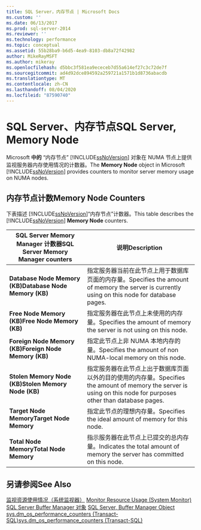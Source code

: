 ```yaml
---
title: SQL Server，内存节点 | Microsoft Docs
ms.custom: ''
ms.date: 06/13/2017
ms.prod: sql-server-2014
ms.reviewer: ''
ms.technology: performance
ms.topic: conceptual
ms.assetid: 55b28ba9-b6d5-4ea9-8103-db8a72f42982
author: MikeRayMSFT
ms.author: mikeray
ms.openlocfilehash: d5bbc3f581ea9ececeb7d55a614ef27c3c72de7f
ms.sourcegitcommit: ad4d92dce894592a259721a1571b1d8736abacdb
ms.translationtype: MT
ms.contentlocale: zh-CN
ms.lasthandoff: 08/04/2020
ms.locfileid: "87590740"
---
```

# <a name="sql-server-memory-node"></a><span data-ttu-id="53d1d-102">SQL Server、内存节点</span><span class="sxs-lookup"><span data-stu-id="53d1d-102">SQL Server, Memory Node</span></span>
  <span data-ttu-id="53d1d-103">Microsoft **中的** “内存节点” [!INCLUDE[ssNoVersion](../../includes/ssnoversion-md.md)] 对象在 NUMA 节点上提供监视服务器内存使用情况的计数器。</span><span class="sxs-lookup"><span data-stu-id="53d1d-103">The **Memory Node** object in Microsoft [!INCLUDE[ssNoVersion](../../includes/ssnoversion-md.md)] provides counters to monitor server memory usage on NUMA nodes.</span></span>  
  
## <a name="memory-node-counters"></a><span data-ttu-id="53d1d-104">内存节点计数</span><span class="sxs-lookup"><span data-stu-id="53d1d-104">Memory Node Counters</span></span>  
 <span data-ttu-id="53d1d-105">下表描述 [!INCLUDE[ssNoVersion](../../includes/ssnoversion-md.md)]“内存节点”计数器。</span><span class="sxs-lookup"><span data-stu-id="53d1d-105">This table describes the [!INCLUDE[ssNoVersion](../../includes/ssnoversion-md.md)] **Memory Node** counters.</span></span>  
  
|<span data-ttu-id="53d1d-106">SQL Server Memory Manager 计数器</span><span class="sxs-lookup"><span data-stu-id="53d1d-106">SQL Server Memory Manager counters</span></span>|<span data-ttu-id="53d1d-107">说明</span><span class="sxs-lookup"><span data-stu-id="53d1d-107">Description</span></span>|  
|----------------------------------------|-----------------|  
|<span data-ttu-id="53d1d-108">**Database Node Memory (KB)**</span><span class="sxs-lookup"><span data-stu-id="53d1d-108">**Database Node Memory (KB)**</span></span>|<span data-ttu-id="53d1d-109">指定服务器当前在此节点上用于数据库页面的内存量。</span><span class="sxs-lookup"><span data-stu-id="53d1d-109">Specifies the amount of memory the server is currently using on this node for database pages.</span></span>|  
|<span data-ttu-id="53d1d-110">**Free Node Memory (KB)**</span><span class="sxs-lookup"><span data-stu-id="53d1d-110">**Free Node Memory (KB)**</span></span>|<span data-ttu-id="53d1d-111">指定服务器在此节点上未使用的内存量。</span><span class="sxs-lookup"><span data-stu-id="53d1d-111">Specifies the amount of memory the server is not using on this node.</span></span>|  
|<span data-ttu-id="53d1d-112">**Foreign Node Memory (KB)**</span><span class="sxs-lookup"><span data-stu-id="53d1d-112">**Foreign Node Memory (KB)**</span></span>|<span data-ttu-id="53d1d-113">指定此节点上非 NUMA 本地内存的量。</span><span class="sxs-lookup"><span data-stu-id="53d1d-113">Specifies the amount of non NUMA-local memory on this node.</span></span>|  
|<span data-ttu-id="53d1d-114">**Stolen Memory Node (KB)**</span><span class="sxs-lookup"><span data-stu-id="53d1d-114">**Stolen Memory Node (KB)**</span></span>|<span data-ttu-id="53d1d-115">指定服务器在此节点上出于数据库页面以外的目的使用的内存量。</span><span class="sxs-lookup"><span data-stu-id="53d1d-115">Specifies the amount of memory the server is using on this node for purposes other than database pages.</span></span>|  
|<span data-ttu-id="53d1d-116">**Target Node Memory**</span><span class="sxs-lookup"><span data-stu-id="53d1d-116">**Target Node Memory**</span></span>|<span data-ttu-id="53d1d-117">指定此节点的理想内存量。</span><span class="sxs-lookup"><span data-stu-id="53d1d-117">Specifies the ideal amount of memory for this node.</span></span>|  
|<span data-ttu-id="53d1d-118">**Total Node Memory**</span><span class="sxs-lookup"><span data-stu-id="53d1d-118">**Total Node Memory**</span></span>|<span data-ttu-id="53d1d-119">指示服务器在此节点上已提交的总内存量。</span><span class="sxs-lookup"><span data-stu-id="53d1d-119">Indicates the total amount of memory the server has committed on this node.</span></span>|  
  
## <a name="see-also"></a><span data-ttu-id="53d1d-120">另请参阅</span><span class="sxs-lookup"><span data-stu-id="53d1d-120">See Also</span></span>  
 <span data-ttu-id="53d1d-121">[监视资源使用情况（系统监视器）](monitor-resource-usage-system-monitor.md) </span><span class="sxs-lookup"><span data-stu-id="53d1d-121">[Monitor Resource Usage &#40;System Monitor&#41;](monitor-resource-usage-system-monitor.md) </span></span>  
 <span data-ttu-id="53d1d-122">[SQL Server Buffer Manager 对象](sql-server-buffer-manager-object.md) </span><span class="sxs-lookup"><span data-stu-id="53d1d-122">[SQL Server, Buffer Manager Object](sql-server-buffer-manager-object.md) </span></span>  
 [<span data-ttu-id="53d1d-123">sys.dm_os_performance_counters (Transact-SQL)</span><span class="sxs-lookup"><span data-stu-id="53d1d-123">sys.dm_os_performance_counters &#40;Transact-SQL&#41;</span></span>](/sql/relational-databases/system-dynamic-management-views/sys-dm-os-performance-counters-transact-sql)  
  
  
